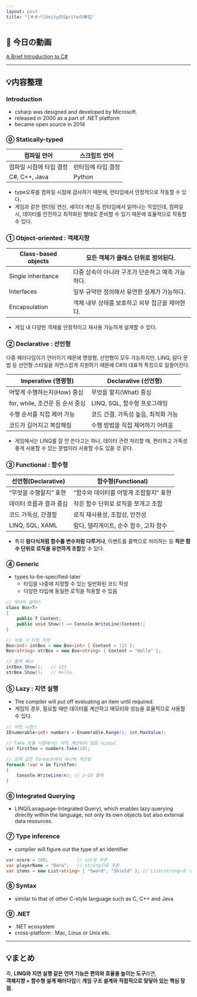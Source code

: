 ```yaml
---
layout: post
title: "[オオバ]UnityのSpriteの単位"
---
```


## 📖 今日の動画  
[A Brief Introduction to C#](https://youtu.be/xVl1NZaJYIg?si=wZBPCE_kLOjzbCUH)

---
## 💡内容整理
### Introduction
- csharp was designed and developed by Microsoft.
- released in 2000 as a part of .NET platform
- became open source in 2014
### ⓪ Statically-typed
| 컴파일 언어        | 스크립트 언어    |
| ------------- | ---------- |
| 컴파일 시점에 타입 결정 | 런타임에 타입 결정 |
| C#, C++, Java | Python     |
- type오류를 컴파일 시점에 검사하기 때문에, 런타임에서 안정적으로 작동할 수 있다.
- 게임과 같은 렌더링 연산, 셰이더 계산 등 런타임에서 일어나는 작업인데, 컴파일 시, 데이터를 안전하고 최적화된 형태로 준비할 수 있기 때문에 효율적으로 작동할 수 있다.
### ① Object-oriented : 객체지향

| Class-based objects | 모든 객체가 클래스 단위로 정의된다.         |
| ------------------- | ---------------------------- |
| Single inheritance  | 다중 상속이 아니라 구조가 단순하고 예측 가능하다. |
| Interfaces          | 일부 규약만 정의해서 유연한 설계가 가능하다.    |
| Encapsulation       | 객체 내부 상태를 보호하고 외부 접근을 제어한다.  |
- 게임 내 다양한 객체를 안정적이고 재사용 가능하게 설계할 수 있다.
### ② Declarative : 선언형
다중 패러다임이기 언어이기 때문에 명령형, 선언형이 모두 가능하지만,
LINQ, 람다 문법 등 선언형 스타일을 자연스럽게 지원하기 때문에 C#의 대표적 특징으로 일컬어진다.

| Imperative (명령형) | Declarative (선언형) |
|-------------------|-------------------|
| 어떻게 수행하는지(How) 중심 | 무엇을 할지(What) 중심 |
| for, while, 조건문 등 순서 중심 | LINQ, SQL, 함수형 프로그래밍 |
| 수행 순서를 직접 제어 가능 | 코드 간결, 가독성 높음, 최적화 가능 |
| 코드가 길어지고 복잡해짐 | 수행 방법을 직접 제어하기 어려움 |
- 게임에서는 LINQ를 잘 안 쓴다고는 하나, 데이터 관련 처리할 때, 편리하고 가독성 좋게 사용할 수 있는 문법이라 사용할 수도 있을 것 같다.

### ③ Functional : 함수형

| 선언형(Declarative) | 함수형(Functional)         |
| ---------------- | ----------------------- |
| “무엇을 수행할지” 표현    | “함수와 데이터를 어떻게 조합할지” 표현  |
| 데이터 흐름과 결과 중심    | 작은 함수 단위로 로직을 쪼개고 조합    |
| 코드 가독성, 간결함      | 로직 재사용성, 조합성, 안전성       |
| LINQ, SQL, XAML  | 람다, 델리게이트, 순수 함수, 고차 함수 |
- 특히 **람다식처럼 함수를 변수처럼 다루거나**, 이벤트를 콜백으로 처리하는 등 **작은 함수 단위로 로직을 유연하게 조합**할 수 있다.

### ④ Generic
- types to-be-specified-later 
	- 타입을 나중에 지정할 수 있는 일반화된 코드 작성
	- 다양한 타입에 동일한 로직을 적용할 수 있음
```csharp
// 제네릭 클래스
class Box<T>
{
    public T Content;
    public void Show() => Console.WriteLine(Content);
}

// 사용 시 타입 지정
Box<int> intBox = new Box<int> { Content = 123 };
Box<string> strBox = new Box<string> { Content = "Hello" };

// 출력 예시
intBox.Show();   // 123
strBox.Show();   // Hello
```

### ⑤ Lazy : 지연 실행
- The compiler will put off evaluating an item until required.
- 게임의 경우, 필요할 때만 데이터를 계산하고 메모리와 성능을 효율적으로 사용할 수 있다.
```csharp
// 무한 시퀀스
IEnumerable<int> numbers = Enumerable.Range(1, int.MaxValue);

// Take 호출 시점에서는 아직 계산되지 않음 (Lazy)
var firstTen = numbers.Take(10);

// 실제 값은 foreach에서 하나씩 계산됨
foreach (var n in firstTen)
{
    Console.WriteLine(n); // 1~10 출력
}

```

### ⑥ Integrated Querying

- LINQ(Lanaguage-Integrated Query), which enables lazy querying directly within the language, not only its own objects but also external data resources.

### ⑦ Type inference 
- compiler will figure out the type of an identifier
```csharp
var score = 100;           // int로 추론
var playerName = "Dora";   // string으로 추론
var items = new List<string> { "Sword", "Shield" }; // List<string>로 추론
```

### ⑧ Syntax
- similar to that of other C-style language such as C, C++ and Java

### ⑨ .NET
- .NET ecosystem
- cross-platform : Mac, Linux or Unix etc.


---
## 💡まとめ

즉, **LINQ와 지연 실행 같은 언어 기능은 편의와 효율을 높이는 도구**라면,  
**객체지향 + 함수형 설계 패러다임**이 **게임 구조 설계와 직접적으로 맞닿아 있는 핵심 장점**.
